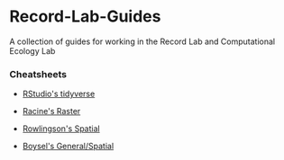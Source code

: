 # Record-Lab-Guides
A collection of guides for working in the Record Lab and Computational Ecology Lab


### Cheatsheets

+ [RStudio's tidyverse](https://www.rstudio.com/resources/cheatsheets/)

+ [Racine's Raster](https://rpubs.com/etiennebr/visualraster)

+ [Rowlingson's Spatial](https://www.maths.lancs.ac.uk/~rowlings/Teaching/UseR2012/cheatsheet.html)

+ [Boysel's General/Spatial](https://gist.github.com/sboysel/fc661f26ef51eae6377b)
